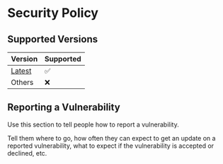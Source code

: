 # Security Policy

## Supported Versions

| Version                                                              | Supported |
| -------------------------------------------------------------------- | --------- |
| [Latest](https://github.com/haru52/base_template_ja/releases/latest) | ✅        |
| Others                                                               | ❌        |

## Reporting a Vulnerability

Use this section to tell people how to report a vulnerability.

<!-- textlint-disable japanese/sentence-length -->
Tell them where to go, how often they can expect to get an update on a
reported vulnerability, what to expect if the vulnerability is accepted or
declined, etc.
<!-- textlint-enable japanese/sentence-length -->
